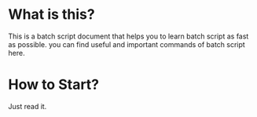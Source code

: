 # What is this?
This is a batch script document that helps you to learn batch script as fast as possible. you can find useful and important commands of batch script here.

# How to Start?
Just read it.

